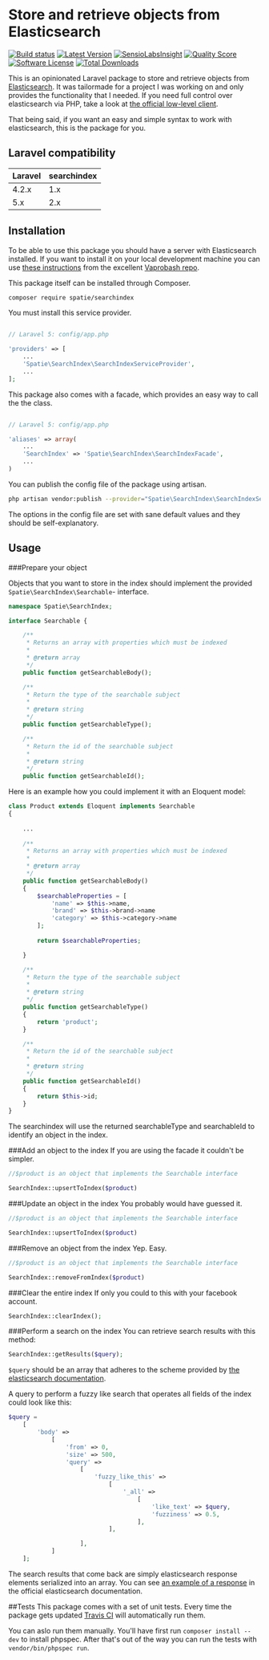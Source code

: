 Store and retrieve objects from Elasticsearch
=================
[![Build status](https://img.shields.io/travis/spatie/searchindex.svg)](https://travis-ci.org/spatie/searchindex)
[![Latest Version](https://img.shields.io/github/release/spatie/searchindex.svg?style=flat-square)](https://github.com/freekmurze/searchindex/releases)
[![SensioLabsInsight](https://img.shields.io/sensiolabs/i/47cca532-7a48-4f62-ac66-77f9a0ef122e.svg)](https://insight.sensiolabs.com/projects/47cca532-7a48-4f62-ac66-77f9a0ef122e)
[![Quality Score](https://img.shields.io/scrutinizer/g/spatie/searchindex.svg?style=flat-square)](https://scrutinizer-ci.com/g/spatie/searchindex)
[![Software License](https://img.shields.io/badge/license-MIT-brightgreen.svg?style=flat-square)](LICENSE.md)
[![Total Downloads](https://img.shields.io/packagist/dt/spatie/searchindex.svg?style=flat-square)](https://packagist.org/packages/spatie/searchindex)

This is an opinionated Laravel package to store and retrieve objects from [Elasticsearch](http://www.elasticsearch.org). It was tailormade for a project I was working on and only provides the functionality that I needed. If you need full control over elasticsearch via PHP, take a look at [the official low-level client](https://github.com/elasticsearch/elasticsearch-php).

That being said, if you want an easy and simple syntax to work with elasticsearch, this is the package for you.

## Laravel compatibility

 Laravel  | searchindex
:---------|:----------
 4.2.x    | 1.x
 5.x      | 2.x

## Installation
To be able to use this package you should have a server with Elasticsearch installed. If you want to install it on your local development machine you can use [these instructions](https://github.com/fideloper/Vaprobash/blob/master/scripts/elasticsearch.sh) from the excellent [Vaprobash repo](https://github.com/fideloper/Vaprobash).

This package itself can be installed through Composer.

```bash
composer require spatie/searchindex
```

You must install this service provider.

```php

// Laravel 5: config/app.php

'providers' => [
    ...
    'Spatie\SearchIndex\SearchIndexServiceProvider',
    ...
];
```

This package also comes with a facade, which provides an easy way to call the the class.


```php

// Laravel 5: config/app.php

'aliases' => array(
	...
	'SearchIndex' => 'Spatie\SearchIndex\SearchIndexFacade',
	...
)
```


You can publish the config file of the package using artisan.

```bash
php artisan vendor:publish --provider="Spatie\SearchIndex\SearchIndexServiceProvider"
```

The options in the config file are set with sane default values and they should be self-explanatory.


## Usage

###Prepare your object

Objects that you want to store in the index should implement the provided ```Spatie\SearchIndex\Searchable```- interface. 

```php
namespace Spatie\SearchIndex;

interface Searchable {

    /**
     * Returns an array with properties which must be indexed
     *
     * @return array
     */
    public function getSearchableBody();

    /**
     * Return the type of the searchable subject
     *
     * @return string
     */
    public function getSearchableType();

    /**
     * Return the id of the searchable subject
     *
     * @return string
     */
    public function getSearchableId();
```

Here is an example how you could implement it with an Eloquent model:

```php
class Product extends Eloquent implements Searchable
{
    
    ...
    
    /**
     * Returns an array with properties which must be indexed
     *
     * @return array
     */
    public function getSearchableBody()
    {
        $searchableProperties = [
            'name' => $this->name,
            'brand' => $this->brand->name
            'category' => $this->category->name
        ];
        
        return $searchableProperties;

    }

    /**
     * Return the type of the searchable subject
     *
     * @return string
     */
    public function getSearchableType()
    {
        return 'product';
    }

    /**
     * Return the id of the searchable subject
     *
     * @return string
     */
    public function getSearchableId()
    {
        return $this->id;
    }
}
```

The searchindex will use the returned searchableType and searchableId to identify an object in the index. 

###Add an object to the index
If you are using the facade it couldn't be simpler.
```php
//$product is an object that implements the Searchable interface

SearchIndex::upsertToIndex($product)
```

###Update an object in the index
You probably would have guessed it.

```php
//$product is an object that implements the Searchable interface

SearchIndex::upsertToIndex($product)
```
###Remove an object from the index
Yep. Easy.

```php
//$product is an object that implements the Searchable interface

SearchIndex::removeFromIndex($product)
```

###Clear the entire index
If only you could to this with your facebook account.

```php
SearchIndex::clearIndex();
```

###Perform a search on the index
You can retrieve search results with this method:
```php
SearchIndex::getResults($query);
```
```$query``` should be an array that adheres to the scheme provided by [the elasticsearch documentation](http://www.elasticsearch.org/guide/en/elasticsearch/client/php-api/current/_search_operations.html).

A query to perform a fuzzy like search that operates all fields of the index could look like this:
```php
$query =
    [
        'body' =>
            [
                'from' => 0,
                'size' => 500,
                'query' =>
                    [
                        'fuzzy_like_this' =>
                            [
                                '_all' =>
                                    [
                                        'like_text' => $query,
                                        'fuzziness' => 0.5,
                                    ],
                            ],

                    ],
            ]
    ];
```
The search results that come back are simply elasticsearch response elements serialized into an array. You can see [an example of a response](http://www.elasticsearch.org/guide/en/elasticsearch/reference/current/search-request-body.html) in the official elasticsearch documentation.

##Tests
This package comes with a set of unit tests. Every time the package gets updated [Travis CI](https://travis-ci.org) will automatically run them.

You can aslo run them manually. You'll have first run ```composer install --dev``` to install phpspec. After that's out of the way you can run the tests with ```vendor/bin/phpspec run```.






